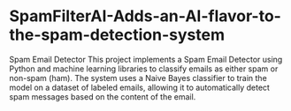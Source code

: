 # SpamFilterAI-Adds-an-AI-flavor-to-the-spam-detection-system
Spam Email Detector This project implements a Spam Email Detector using Python and machine learning libraries to classify emails as either spam or non-spam (ham). The system uses a Naive Bayes classifier to train the model on a dataset of labeled emails, allowing it to automatically detect spam messages based on the content of the email.
